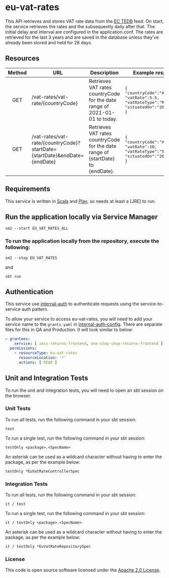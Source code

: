 # eu-vat-rates

This API retrieves and stores VAT rate data from the [EC TEDB](https://ec.europa.eu/taxation_customs/tedb/#/home) feed.
On start, the service retrieves the rates and the subsequently daily after that. The initial delay and interval are
configured in the application.conf. The rates are retrieved for the last 3 years and are saved in the database unless
they've already been stored and held for 28 days.


Resources
----------

| Method | URL                                                                       | Description                                                                     | Example response                                                                                                    |
|:------:|---------------------------------------------------------------------------|---------------------------------------------------------------------------------|---------------------------------------------------------------------------------------------------------------------|
|  GET   | /vat-rates/vat-rate/{countryCode}                                         | Retrieves VAT rates countryCode for the date range of 2021-01-01 to today.      | <pre>{<br>"countryCode":"AT",<br>"vatRate":5.5,<br>"vatRateType":"REDUCED",<br>"situatedOn":"2022-01-01"<br>}</pre> |
|  GET   | /vat-rates/vat-rate/{countryCode}?startDate={startDate}&endDate={endDate} | Retrieves VAT rates countryCode for the date range of {startDate} to {endDate}. | <pre>{<br>"countryCode":"XI",<br>"vatRate":10,<br>"vatRateType":"STANDARD",<br>"situatedOn":"2023-12-10"<br>}</pre> |

Requirements
------------

This service is written in [Scala](http://www.scala-lang.org/) and [Play](http://playframework.com/), so needs at least
a [JRE] to run.

## Run the application locally via Service Manager

```
sm2 --start EU_VAT_RATES_ALL
```

### To run the application locally from the repository, execute the following:

```
sm2 --stop EU_VAT_RATES
```

and

```
sbt run
```

## Authentication

This service use [internal-auth](https://github.com/hmrc/internal-auth) to authenticate requests using the service-to-service auth pattern.

To allow your service to access eu-vat-rates, you will need to add your service name to the ```grants.yaml``` in [internal-auth-config](https://github.com/hmrc/internal-auth-config). There are separate files for this in QA and Production. It will look similar to below:

```yaml
- grantees:
    service: [ ioss-returns-frontend, one-stop-shop-returns-frontend ]
  permissions:
    - resourceType: eu-vat-rates
      resourceLocation: '*'
      actions: [ READ ]
```

Unit and Integration Tests
------------

To run the unit and integration tests, you will need to open an sbt session on the browser.

### Unit Tests

To run all tests, run the following command in your sbt session:

```
test
```

To run a single test, run the following command in your sbt session:

```
testOnly <package>.<SpecName>
```

An asterisk can be used as a wildcard character without having to enter the package, as per the example below:

```
testOnly *EuVatRateControllerSpec
```

### Integration Tests

To run all tests, run the following command in your sbt session:

```
it / test
```

To run a single test, run the following command in your sbt session:

```
it / testOnly <package>.<SpecName>
```

An asterisk can be used as a wildcard character without having to enter the package, as per the example below:

```
it / testOnly *EuVatRateRepositorySpec
```

### License

This code is open source software licensed under
the [Apache 2.0 License]("http://www.apache.org/licenses/LICENSE-2.0.html").